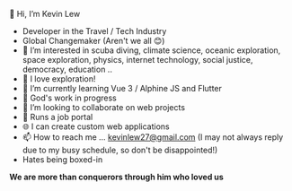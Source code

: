👋 Hi, I’m Kevin Lew
- Developer in the Travel / Tech Industry
- Global Changemaker (Aren't we all 😊)
- 👀 I’m interested in scuba diving, climate science, oceanic exploration, space exploration, physics, internet technology, social justice, democracy, education ..
- 🧡 I love exploration!
- 🌱 I’m currently learning Vue 3 / Alphine JS and Flutter
- 🙏 God's work in progress
- 💞️ I’m looking to collaborate on web projects
- 💼 Runs a job portal
- 🌐 I can create custom web applications
- 📫 How to reach me ... kevinlew27@gmail.com (I may not always reply due to my busy schedule, so don't be disappointed!)
- Hates being boxed-in

**We are more than conquerors through him who loved us**

<!---
lewweiming/lewweiming is a ✨ special ✨ repository because its `README.md` (this file) appears on your GitHub profile.
You can click the Preview link to take a look at your changes.
--->
